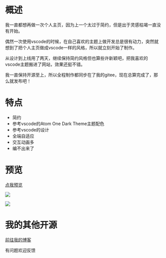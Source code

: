 # 概述

我一直都想再做一次个人主页，因为上一个太过于简约，但是出于灵感枯竭一直没有开始。

偶然一次使用vscode的时候，在自己喜欢的主题上做开发总是很有动力，突然就想到了把个人主页做成vscode一样的风格，所以就立刻开始了制作。

从设计到上线用了两天，继续保持简约风格但也算些许新颖吧，把我喜欢的vscode主题搬进了网站，效果还挺不错。

我一直保持开源至上，所以全程制作都同步在了我的gitee，现在总算完成了，那么就发布吧！

# 特点

+ 简约
+ 参考vscode的Atom One Dark Theme主题配色
+ 参考vscode的设计
+ 全端自适应
+ 交互动画多
+ 编不出来了

# 预览

[点我预览](https://n0ts.cn)

![](https://cdn.nutssss.cn/wp-content/uploads/2020/09/1600416930-1.png)

![](https://cdn.nutssss.cn/wp-content/uploads/2020/09/1600416929-2.png)

# 我的其他开源

[前往我的博客](https://blog.n0ts.cn/category/mywork)

有问题欢迎反馈